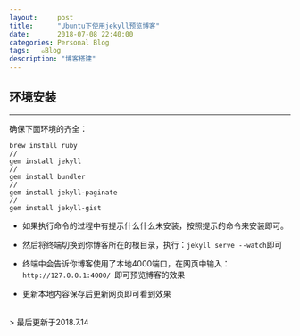 ```yaml
---
layout:     post
title:      "Ubuntu下使用jekyll预览博客"
date:       2018-07-08 22:40:00
categories: Personal Blog
tags:   ๑Blog
description: "博客搭建"
---
```



## 环境安装
---

确保下面环境的齐全：
```
brew install ruby
//
gem install jekyll
//
gem install bundler
//
gem install jekyll-paginate
//
gem install jekyll-gist
```

- 如果执行命令的过程中有提示什么什么未安装，按照提示的命令来安装即可。

- 然后将终端切换到你博客所在的根目录，执行：`jekyll serve --watch`即可

- 终端中会告诉你博客使用了本地4000端口，在网页中输入：`http://127.0.0.1:4000/
`即可预览博客的效果

- 更新本地内容保存后更新网页即可看到效果


<br>
> 最后更新于2018.7.14
